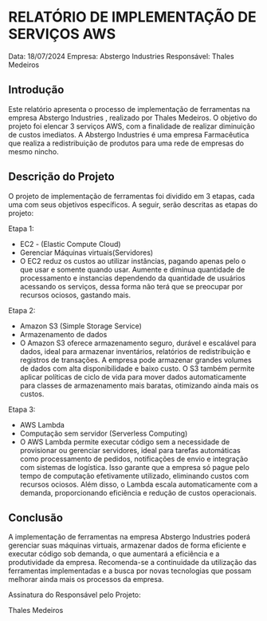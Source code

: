 # RELATÓRIO DE IMPLEMENTAÇÃO DE SERVIÇOS AWS

Data: 18/07/2024
Empresa: Abstergo Industries 
Responsável: Thales Medeiros

## Introdução
Este relatório apresenta o processo de implementação de ferramentas na empresa Abstergo Industries , realizado por Thales Medeiros. O objetivo do projeto foi elencar 3 serviços AWS, com a finalidade de realizar diminuição de custos imediatos. A Abstergo Industries é uma empresa Farmacêutica que realiza a redistribuição de produtos para uma rede de empresas do mesmo nincho.

## Descrição do Projeto
O projeto de implementação de ferramentas foi dividido em 3 etapas, cada uma com seus objetivos específicos. A seguir, serão descritas as etapas do projeto:

Etapa 1: 
- EC2 - (Elastic Compute Cloud)
- Gerenciar Máquinas virtuais(Servidores)
- O EC2 reduz os custos ao utilizar instâncias, pagando apenas pelo o que usar e somente quando usar. Aumente e diminua quantidade de processamento e instancias dependendo da quantidade de usuários acessando os serviços, dessa forma não terá que se preocupar por recursos ociosos, gastando mais.

Etapa 2: 
- Amazon S3 (Simple Storage Service)
- Armazenamento de dados
- O Amazon S3 oferece armazenamento seguro, durável e escalável para dados, ideal para armazenar inventários, relatórios de redistribuição e registros de transações. A empresa pode armazenar grandes volumes de dados com alta disponibilidade e baixo custo. O S3 também permite aplicar políticas de ciclo de vida para mover dados automaticamente para classes de armazenamento mais baratas, otimizando ainda mais os custos.

Etapa 3: 
- AWS Lambda
- Computação sem servidor (Serverless Computing)
- O AWS Lambda permite executar código sem a necessidade de provisionar ou gerenciar servidores, ideal para tarefas automáticas como processamento de pedidos, notificações de envio e integração com sistemas de logística. Isso garante que a empresa só pague pelo tempo de computação efetivamente utilizado, eliminando custos com recursos ociosos. Além disso, o Lambda escala automaticamente com a demanda, proporcionando eficiência e redução de custos operacionais.



## Conclusão
A implementação de ferramentas na empresa Abstergo Industries poderá gerenciar suas máquinas virtuais, armazenar dados de forma eficiente e executar código sob demanda, o que aumentará a eficiência e a produtividade da empresa. Recomenda-se a continuidade da utilização das ferramentas implementadas e a busca por novas tecnologias que possam melhorar ainda mais os processos da empresa.


Assinatura do Responsável pelo Projeto:

Thales Medeiros
